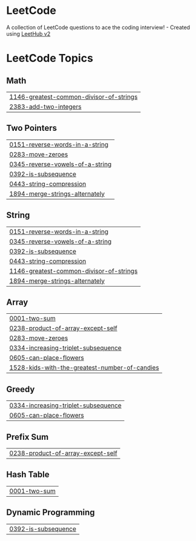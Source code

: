 # LeetCode
A collection of LeetCode questions to ace the coding interview! - Created using [LeetHub v2](https://github.com/arunbhardwaj/LeetHub-2.0)

<!---LeetCode Topics Start-->
# LeetCode Topics
## Math
|  |
| ------- |
| [1146-greatest-common-divisor-of-strings](https://github.com/bhavadharini-shankar/LeetCode/tree/master/1146-greatest-common-divisor-of-strings) |
| [2383-add-two-integers](https://github.com/bhavadharini-shankar/LeetCode/tree/master/2383-add-two-integers) |
## Two Pointers
|  |
| ------- |
| [0151-reverse-words-in-a-string](https://github.com/bhavadharini-shankar/LeetCode/tree/master/0151-reverse-words-in-a-string) |
| [0283-move-zeroes](https://github.com/bhavadharini-shankar/LeetCode/tree/master/0283-move-zeroes) |
| [0345-reverse-vowels-of-a-string](https://github.com/bhavadharini-shankar/LeetCode/tree/master/0345-reverse-vowels-of-a-string) |
| [0392-is-subsequence](https://github.com/bhavadharini-shankar/LeetCode/tree/master/0392-is-subsequence) |
| [0443-string-compression](https://github.com/bhavadharini-shankar/LeetCode/tree/master/0443-string-compression) |
| [1894-merge-strings-alternately](https://github.com/bhavadharini-shankar/LeetCode/tree/master/1894-merge-strings-alternately) |
## String
|  |
| ------- |
| [0151-reverse-words-in-a-string](https://github.com/bhavadharini-shankar/LeetCode/tree/master/0151-reverse-words-in-a-string) |
| [0345-reverse-vowels-of-a-string](https://github.com/bhavadharini-shankar/LeetCode/tree/master/0345-reverse-vowels-of-a-string) |
| [0392-is-subsequence](https://github.com/bhavadharini-shankar/LeetCode/tree/master/0392-is-subsequence) |
| [0443-string-compression](https://github.com/bhavadharini-shankar/LeetCode/tree/master/0443-string-compression) |
| [1146-greatest-common-divisor-of-strings](https://github.com/bhavadharini-shankar/LeetCode/tree/master/1146-greatest-common-divisor-of-strings) |
| [1894-merge-strings-alternately](https://github.com/bhavadharini-shankar/LeetCode/tree/master/1894-merge-strings-alternately) |
## Array
|  |
| ------- |
| [0001-two-sum](https://github.com/bhavadharini-shankar/LeetCode/tree/master/0001-two-sum) |
| [0238-product-of-array-except-self](https://github.com/bhavadharini-shankar/LeetCode/tree/master/0238-product-of-array-except-self) |
| [0283-move-zeroes](https://github.com/bhavadharini-shankar/LeetCode/tree/master/0283-move-zeroes) |
| [0334-increasing-triplet-subsequence](https://github.com/bhavadharini-shankar/LeetCode/tree/master/0334-increasing-triplet-subsequence) |
| [0605-can-place-flowers](https://github.com/bhavadharini-shankar/LeetCode/tree/master/0605-can-place-flowers) |
| [1528-kids-with-the-greatest-number-of-candies](https://github.com/bhavadharini-shankar/LeetCode/tree/master/1528-kids-with-the-greatest-number-of-candies) |
## Greedy
|  |
| ------- |
| [0334-increasing-triplet-subsequence](https://github.com/bhavadharini-shankar/LeetCode/tree/master/0334-increasing-triplet-subsequence) |
| [0605-can-place-flowers](https://github.com/bhavadharini-shankar/LeetCode/tree/master/0605-can-place-flowers) |
## Prefix Sum
|  |
| ------- |
| [0238-product-of-array-except-self](https://github.com/bhavadharini-shankar/LeetCode/tree/master/0238-product-of-array-except-self) |
## Hash Table
|  |
| ------- |
| [0001-two-sum](https://github.com/bhavadharini-shankar/LeetCode/tree/master/0001-two-sum) |
## Dynamic Programming
|  |
| ------- |
| [0392-is-subsequence](https://github.com/bhavadharini-shankar/LeetCode/tree/master/0392-is-subsequence) |
<!---LeetCode Topics End-->